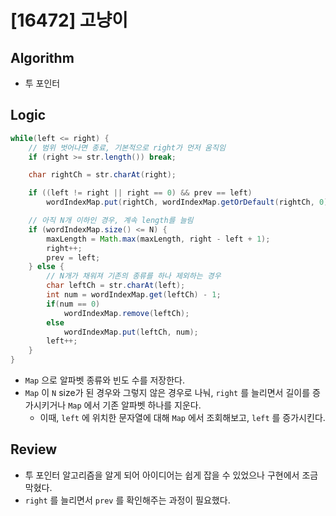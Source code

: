 # [16472] 고냥이

## Algorithm
- 투 포인터

## Logic

```java
while(left <= right) {
    // 범위 벗어나면 종료, 기본적으로 right가 먼저 움직임
    if (right >= str.length()) break;

    char rightCh = str.charAt(right);

    if ((left != right || right == 0) && prev == left)
        wordIndexMap.put(rightCh, wordIndexMap.getOrDefault(rightCh, 0) + 1);

    // 아직 N개 이하인 경우, 계속 length를 늘림
    if (wordIndexMap.size() <= N) {
        maxLength = Math.max(maxLength, right - left + 1);
        right++;
        prev = left;
    } else {
        // N개가 채워져 기존의 종류를 하나 제외하는 경우
        char leftCh = str.charAt(left);
        int num = wordIndexMap.get(leftCh) - 1;
        if(num == 0)
            wordIndexMap.remove(leftCh);
        else
            wordIndexMap.put(leftCh, num);
        left++;
    }
}
```

- `Map` 으로 알파벳 종류와 빈도 수를 저장한다.
- `Map` 이 `N` size가 된 경우와 그렇지 않은 경우로 나눠, `right` 를 늘리면서 길이를 증가시키거나 `Map` 에서 기존 알파벳 하나를 지운다.
  - 이때, `left` 에 위치한 문자열에 대해 `Map` 에서 조회해보고, `left` 를 증가시킨다.

## Review
- 투 포인터 알고리즘을 알게 되어 아이디어는 쉽게 잡을 수 있었으나 구현에서 조금 막혔다.
- `right` 를 늘리면서 `prev` 를 확인해주는 과정이 필요했다.